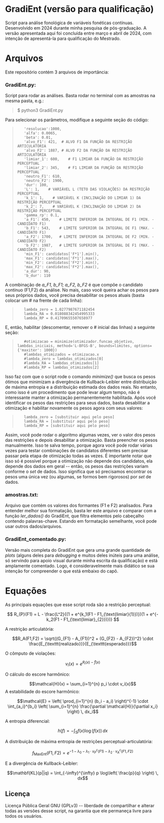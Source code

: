 
# GradiEnt (versão para qualificação)

Script para análise fonológica de variáveis fonéticas contínuas. Desenvolvido em 2024 durante minha pesquisa de pós-graduação. A versão apresentada aqui foi concluída entre março e abril de 2024, com intenção de apresentá-la para qualificação do Mestrado.

# Arquivos
Este repositório contém 3 arquivos de importância:

### GradiEnt.py:

Script para rodar as análises. Basta rodar no terminal com as amostras na mesma pasta, e.g.:

> $ python3 GradiEnt.py

Para selecionar os parâmetros, modifique a seguinte seção do código:

>        'resolucao':1000,
>        'alfa': 0.0065, 
>        'beta': 0.01,   
>        'alvo_F1': 421,  # ALVO F1 DA FUNÇÃO DA RESTRIÇÃO ARTICULATÓRIA
>        'alvo_F2': 1887, # ALVO F2 DA FUNÇÃO DA RESTRIÇÃO ARTICULATÓRIA
>        'limiar_1': 600,    # F1 LIMIAR DA FUNÇÃO DA RESTRIÇÃO PERCEPTUAL
>        'limiar_2': 345,    # F1 LIMIAR DA FUNÇÃO DA RESTRIÇÃO PERCEPTUAL
>        'neutro_F1': 610,
>        'neutro_F2': 1900,
>        'dur': 100,  
>        'L': 1,    # VARIÁVEL L (TETO DAS VIOLAÇÕES) DA RESTRIÇÃO PERCEPTUAL
>        'k_1': 1,    # VARIÁVEL K (INCLINAÇÃO DO LIMIAR 1) DA RESTRIÇÃO PERCEPTUAL
>        'k_2': 7,    # VARIÁVEL K (INCLINAÇÃO DO LIMIAR 2) DA RESTRIÇÃO PERCEPTUAL
>        'gamma_rp': 0.1,  
>        'a_F1': 450,    # LIMITE INFERIOR DA INTEGRAL DE F1 (MIN. - CANDIDATO F1)
>        'b_F1': 543,    # LIMITE SUPERIOR DA INTEGRAL DE F1 (MAX. - CANDIDATO F1)
>        'a_F2': 1700,   # LIMITE INFERIOR DA INTEGRAL DE F2 (MIN. - CANDIDATO F2)
>        'b_F2': 1987,   # LIMITE SUPERIOR DA INTEGRAL DE F1 (MAX. - CANDIDATO F2)
>        'min_F1': candidatos['F*1'].min(),   
>        'max_F1': candidatos['F*1'].max(),     
>        'min_F2': candidatos['F*2'].min(),    
>        'max_F2': candidatos['F*2'].max(),   
>        'a_dur': 90,   
>        'b_dur': 110 

A combinação de *a_F1, b_F1; a_F2, b_F2* é que compõe o candidato contínuo (F1,F2) da análise. No mais, caso você queira achar os pesos para seus próprios dados, você precisa desabilitar os pesos atuais (basta colocar um # na frente de cada linha):

>        lambda_zero = 1.0277987671182454
>        lambda_RA = 0.018088342454995333
>        lambda_RP = 0.41709655507658977

E, então, habilitar (descomentar, remover o # inicial das linhas) a seguinte seção:

>        #otimizacao = minimize(otimizador.funcao_objetivo, lambdas_iniciais, method='L-BFGS-B', bounds=limites, options={'maxiter': 1000})
>        #lambdas_otimizados = otimizacao.x
>        #lambda_zero = lambdas_otimizados[0]
>        #lambda_RA = lambdas_otimizados[1]
>        #lambda_RP = lambdas_otimizados[2]

Isso faz com que o script rode o comando *minimize()* que busca os pesos ótimos que minimizam a divergência de Kullback-Leibler entre distribuição de máxima entropia e a distribuição estimada dos dados reais. No entanto, como isso é um procedimento que pode levar algum tempo, não é interessante manter a otimização permanentemente habilitada. Após você identificar os pesos das restrições para seus dados, basta desabilitar a otimização e habilitar novamente os pesos agora com seus valores:

>        lambda_zero = [substituir aqui pelo peso]
>        lambda_RA = [substituir aqui pelo peso]
>        lambda_RP = [substituir aqui pelo peso]

Assim, você pode rodar o algoritmo algumas vezes, ver o valor dos pesos das restrições e depois desabilitar a otimização. Basta preencher os pesos manualmente. Isso te salva tempo, porque agora você pode rodar várias vezes para testar combinações de candidatos diferentes sem precisar passar pela etapa de otimização todas as vezes. É importante notar que isso só é possível porque a otimização não depende dos candidatos, ela depende dos dados em geral -- então, os pesos das restrições variam conforme o *set* de dados. Isso significa que só precisamos encontrar os pesos uma única vez (ou algumas, se formos bem rigorosos) por *set* de dados. 

### amostras.txt:

Arquivo que contém os valores dos formantes (F1 e F2) analisados. Para entender melhor sua formatação, basta ler este arquivo e comparar com a função *ler_dados()* do GradiEnt, que filtra elementos pelo cabeçalho contendo palavras-chave. Estando em formatação semelhante, você pode usar outros dados/arquivos.

### GradiEnt_comentado.py:

Versão mais completa do GradiEnt que gera uma grande quantidade de *plots* (alguns deles para *debugging* e muitos deles inúteis para uma análise, só servindo para apoio visual durante minha escrita da qualificação) e está amplamente comentado. Logo, é consideravelmente mais didático se sua intenção for compreender o que está embaixo do capô.

# Equações

As principais equações que esse script roda são a restrição perceptual:

$$ R_{P}(F1) = L - \frac{L^2}{(1 + e^{k_1(F1 - F1_{\text{limiar}{1}})})(1 + e^{-k_2(F1 - F1_{\text{limiar}_{2}})})} $$

A restrição articulatória:

$$R_A(F1,F2) = \sqrt{(G_{F1} - A_{F1})^2 + (G_{F2} - A_{F2})^2} \cdot \frac{E_{\texttt{realizado}}}{E_{\texttt{esperado}}}$$

O cômputo de violações:

$$v_i(x) = e^{R_i(x)-\hat{f}(x)}$$

O cálculo do escore harmônico:

$$\mathcal{H}(x) = \sum_{i=1}^{n} p_i \cdot v_i(x)$$
A estabilidade do escore harmônico:

$$\mathcal{E} = \left( \prod_{i=1}^{n} (b_i - a_i) \right)^{-1} \cdot \int_{a_i}^{b_i} \left( \sum_{i=1}^{n} \frac{\partial \mathcal{H}}{\partial x_i} \right)  \, dx_i$$

A entropia diferencial:

$$h(f) = - \int_S f(x) \log(f(x)) \, dx$$

A distribuição de máxima entropia de restrições perceptual-articulatória:

$$f_{\text{MaxEnt}}(F1,F2) = e^{- 1 - \lambda_0 - \lambda_1 \cdot v^c_P(F1) - \lambda_2 \cdot v^c_A(F1,F2)}$$

E a divergência de Kullback-Leibler:

$$\mathbf{KL}(p||q) = \int_{-\infty}^{\infty} p \log\left( \frac{p}{q} \right) \, dx$$

## Licença

Licença Pública Geral GNU (GPLv3) -- liberdade de compartilhar e alterar todas as versões desse script, na garantia que ele permaneça livre para todos os usuários.
